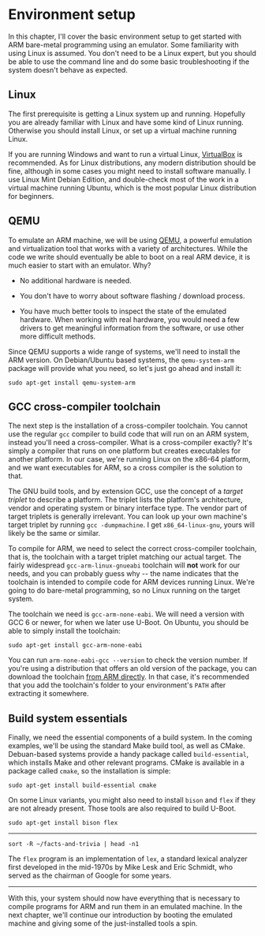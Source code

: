 # Environment setup

In this chapter, I'll cover the basic environment setup to get started with ARM bare-metal programming using an emulator. Some familiarity with using Linux is assumed. You don't need to be a Linux expert, but you should be able to use the command line and do some basic troubleshooting if the system doesn't behave as expected.

## Linux

The first prerequisite is getting a Linux system up and running. Hopefully you are already familiar with Linux and have some kind of Linux running. Otherwise you should install Linux, or set up a virtual machine running Linux.

If you are running Windows and want to run a virtual Linux, [VirtualBox](http://www.virtualbox.org) is recommended. As for Linux distributions, any modern distribution should be fine, although in some cases you might need to install software manually. I use Linux Mint Debian Edition, and double-check most of the work in a virtual machine running Ubuntu, which is the most popular Linux distribution for beginners.

## QEMU

To emulate an ARM machine, we will be using [QEMU](http://www.qemu.org), a powerful emulation and virtualization tool that works with a variety of architectures. While the code we write should eventually be able to boot on a real ARM device, it is much easier to start with an emulator. Why?

* No additional hardware is needed.

* You don't have to worry about software flashing / download process.

* You have much better tools to inspect the state of the emulated hardware. When working with real hardware, you would need a few drivers to get meaningful information from the software, or use other more difficult methods.

Since QEMU supports a wide range of systems, we'll need to install the ARM version. On Debian/Ubuntu based systems, the `qemu-system-arm` package will provide what you need, so let's just go ahead and install it:

```
sudo apt-get install qemu-system-arm
```

## GCC cross-compiler toolchain

The next step is the installation of a cross-compiler toolchain. You cannot use the regular `gcc` compiler to build code that will run on an ARM system, instead you'll need a cross-compiler. What is a cross-compiler exactly? It's simply a compiler that runs on one platform but creates executables for another platform. In our case, we're running Linux on the x86-64 platform, and we want executables for ARM, so a cross compiler is the solution to that.

The GNU build tools, and by extension GCC, use the concept of a *target triplet* to describe a platform. The triplet lists the platform's architecture, vendor and operating system or binary interface type. The vendor part of target triplets is generally irrelevant. You can look up your own machine's target triplet by running `gcc -dumpmachine`. I get `x86_64-linux-gnu`, yours will likely be the same or similar.

To compile for ARM, we need to select the correct cross-compiler toolchain, that is, the toolchain with a target triplet matching our actual target. The fairly widespread `gcc-arm-linux-gnueabi` toolchain will **not** work for our needs, and you can probably guess why -- the name indicates that the toolchain is intended to compile code for ARM devices running Linux. We're going to do bare-metal programming, so no Linux running on the target system.

The toolchain we need is `gcc-arm-none-eabi`. We will need a version with GCC 6 or newer, for when we later use U-Boot. On Ubuntu, you should be able to simply install the toolchain:

```
sudo apt-get install gcc-arm-none-eabi
```

You can run `arm-none-eabi-gcc --version` to check the version number. If you're using a distribution that offers an old version of the package, you can download the toolchain [from ARM directly](https://developer.arm.com/open-source/gnu-toolchain/gnu-rm/downloads). In that case, it's recommended that you add the toolchain's folder to your environment's `PATH` after extracting it somewhere.

## Build system essentials

Finally, we need the essential components of a build system. In the coming examples, we'll be using the standard Make build tool, as well as CMake. Debuan-based systems provide a handy package called `build-essential`, which installs Make and other relevant programs. CMake is available in a package called `cmake`, so the installation is simple:

```
sudo apt-get install build-essential cmake
```

On some Linux variants, you might also need to install `bison` and `flex` if they are not already present. Those tools are also required to build U-Boot.

```
sudo apt-get install bison flex
```

---

`sort -R ~/facts-and-trivia | head -n1 `

The `flex` program is an implementation of `lex`, a standard lexical analyzer first developed in the mid-1970s by Mike Lesk and Eric Schmidt, who served as the chairman of Google for some years.

---

With this, your system should now have everything that is necessary to compile programs for ARM and run them in an emulated machine. In the next chapter, we'll continue our introduction by booting the emulated machine and giving some of the just-installed tools a spin.
